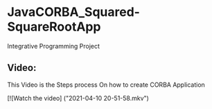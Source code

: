 # JavaCORBA_Squared-SquareRootApp
Integrative Programming Project
 ## Video:
<p> This Video is the Steps process  On how to create CORBA Application </p>
[![Watch the video] ("2021-04-10 20-51-58.mkv")
 
